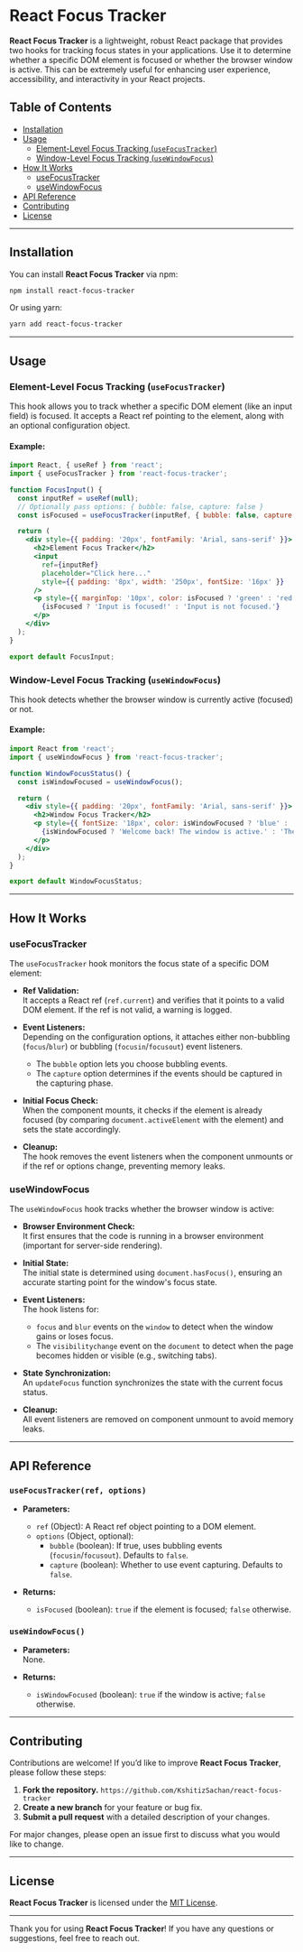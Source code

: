 # React Focus Tracker

**React Focus Tracker** is a lightweight, robust React package that provides two hooks for tracking focus states in your applications. Use it to determine whether a specific DOM element is focused or whether the browser window is active. This can be extremely useful for enhancing user experience, accessibility, and interactivity in your React projects. 

 ## Table of Contents 

 - [Installation](#installation)
 - [Usage](#usage) 
   - [Element-Level Focus Tracking (`useFocusTracker`)](#element-level-focus-tracking-usefocustracker) 
   - [Window-Level Focus Tracking (`useWindowFocus`)](#window-level-focus-tracking-usewindowfocus)
 - [How It Works](#how-it-works) 
   - [useFocusTracker](#usefocustracker) 
   - [useWindowFocus](#usewindowfocus) 
 - [API Reference](#api-reference) 
 - [Contributing](#contributing) 
 - [License](#license) 
 
 --- 
 
 ## Installation 
 
 You can install **React Focus Tracker** via npm: 
 
 ```bash 
 npm install react-focus-tracker 
 ``` 
 
 Or using yarn: 
 
 ```bash 
 yarn add react-focus-tracker 
 ``` 
 
 --- 
 
 ## Usage 
 
 ### Element-Level Focus Tracking (`useFocusTracker`) 
 
 This hook allows you to track whether a specific DOM element (like an input field) is focused. It accepts a React ref pointing to the element, along with an optional configuration object. 
 
 #### Example: 
 
 ```jsx 
 import React, { useRef } from 'react'; 
 import { useFocusTracker } from 'react-focus-tracker'; 
 
 function FocusInput() { 
   const inputRef = useRef(null); 
   // Optionally pass options: { bubble: false, capture: false } 
   const isFocused = useFocusTracker(inputRef, { bubble: false, capture: false }); 
 
   return ( 
     <div style={{ padding: '20px', fontFamily: 'Arial, sans-serif' }}> 
       <h2>Element Focus Tracker</h2> 
       <input 
         ref={inputRef} 
         placeholder="Click here..." 
         style={{ padding: '8px', width: '250px', fontSize: '16px' }} 
       /> 
       <p style={{ marginTop: '10px', color: isFocused ? 'green' : 'red' }}> 
         {isFocused ? 'Input is focused!' : 'Input is not focused.'} 
       </p> 
     </div> 
   ); 
 } 
 
 export default FocusInput; 
 ``` 
 
 ### Window-Level Focus Tracking (`useWindowFocus`) 
 
 This hook detects whether the browser window is currently active (focused) or not. 
 
 #### Example: 
 
 ```jsx 
 import React from 'react'; 
 import { useWindowFocus } from 'react-focus-tracker'; 
 
 function WindowFocusStatus() { 
   const isWindowFocused = useWindowFocus(); 
 
   return ( 
     <div style={{ padding: '20px', fontFamily: 'Arial, sans-serif' }}> 
       <h2>Window Focus Tracker</h2> 
       <p style={{ fontSize: '18px', color: isWindowFocused ? 'blue' : 'gray' }}> 
         {isWindowFocused ? 'Welcome back! The window is active.' : 'The window is not active.'} 
       </p> 
     </div> 
   ); 
 } 
 
 export default WindowFocusStatus; 
 ``` 
 
 --- 
 
 ## How It Works 
 
 ### useFocusTracker 
 
 The `useFocusTracker` hook monitors the focus state of a specific DOM element: 
 
 - **Ref Validation:**  
   It accepts a React ref (`ref.current`) and verifies that it points to a valid DOM element. If the ref is not valid, a warning is logged. 
 
 - **Event Listeners:**  
   Depending on the configuration options, it attaches either non-bubbling (`focus`/`blur`) or bubbling (`focusin`/`focusout`) event listeners.  
   - The `bubble` option lets you choose bubbling events. 
   - The `capture` option determines if the events should be captured in the capturing phase. 
 
 - **Initial Focus Check:**  
   When the component mounts, it checks if the element is already focused (by comparing `document.activeElement` with the element) and sets the state accordingly. 
 
 - **Cleanup:**  
   The hook removes the event listeners when the component unmounts or if the ref or options change, preventing memory leaks. 
 
 ### useWindowFocus 
 
 The `useWindowFocus` hook tracks whether the browser window is active: 
 
 - **Browser Environment Check:**  
   It first ensures that the code is running in a browser environment (important for server-side rendering). 
 
 - **Initial State:**  
   The initial state is determined using `document.hasFocus()`, ensuring an accurate starting point for the window's focus state. 
 
 - **Event Listeners:**  
   The hook listens for: 
   - `focus` and `blur` events on the `window` to detect when the window gains or loses focus. 
   - The `visibilitychange` event on the `document` to detect when the page becomes hidden or visible (e.g., switching tabs). 
 
 - **State Synchronization:**  
   An `updateFocus` function synchronizes the state with the current focus status. 
 
 - **Cleanup:**  
   All event listeners are removed on component unmount to avoid memory leaks. 
 
 --- 
 
 ## API Reference 
 
 ### `useFocusTracker(ref, options)` 
 
 - **Parameters:** 
   - `ref` (Object): A React ref object pointing to a DOM element. 
   - `options` (Object, optional): 
     - `bubble` (boolean): If true, uses bubbling events (`focusin`/`focusout`). Defaults to `false`. 
     - `capture` (boolean): Whether to use event capturing. Defaults to `false`. 
 
 - **Returns:**  
   - `isFocused` (boolean): `true` if the element is focused; `false` otherwise. 
 
 ### `useWindowFocus()` 
 
 - **Parameters:**  
   None. 
 
 - **Returns:**  
   - `isWindowFocused` (boolean): `true` if the window is active; `false` otherwise. 
 
 --- 
 
 ## Contributing 
 
 Contributions are welcome! If you’d like to improve **React Focus Tracker**, please follow these steps: 
 
 1. **Fork the repository.** `https://github.com/KshitizSachan/react-focus-tracker`
 2. **Create a new branch** for your feature or bug fix. 
 3. **Submit a pull request** with a detailed description of your changes. 
 
 For major changes, please open an issue first to discuss what you would like to change. 
 
 --- 
 
 ## License 
 
 **React Focus Tracker** is licensed under the [MIT License](LICENSE). 
 
 --- 
 
 Thank you for using **React Focus Tracker**! If you have any questions or suggestions, feel free to reach out.
